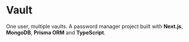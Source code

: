 # Vault
 One user, multiple vaults. A password manager project built with <b>Next.js</b>, <b>MongoDB</b>, <b>Prisma ORM</b> and <b>TypeScript</b>.
